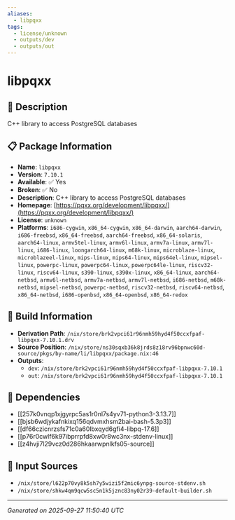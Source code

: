 ```yaml
---
aliases:
  - libpqxx
tags:
  - license/unknown
  - outputs/dev
  - outputs/out
---
```


# libpqxx

## 📝 Description

C++ library to access PostgreSQL databases

## 📋 Package Information

- **Name**: `libpqxx`
- **Version**: `7.10.1`
- **Available**: ✅ Yes
- **Broken**: ✅ No
- **Description**: C++ library to access PostgreSQL databases
- **Homepage**: [https://pqxx.org/development/libpqxx/](https://pqxx.org/development/libpqxx/)
- **License**: `unknown`
- **Platforms**: `i686-cygwin`, `x86_64-cygwin`, `x86_64-darwin`, `aarch64-darwin`, `i686-freebsd`, `x86_64-freebsd`, `aarch64-freebsd`, `x86_64-solaris`, `aarch64-linux`, `armv5tel-linux`, `armv6l-linux`, `armv7a-linux`, `armv7l-linux`, `i686-linux`, `loongarch64-linux`, `m68k-linux`, `microblaze-linux`, `microblazeel-linux`, `mips-linux`, `mips64-linux`, `mips64el-linux`, `mipsel-linux`, `powerpc-linux`, `powerpc64-linux`, `powerpc64le-linux`, `riscv32-linux`, `riscv64-linux`, `s390-linux`, `s390x-linux`, `x86_64-linux`, `aarch64-netbsd`, `armv6l-netbsd`, `armv7a-netbsd`, `armv7l-netbsd`, `i686-netbsd`, `m68k-netbsd`, `mipsel-netbsd`, `powerpc-netbsd`, `riscv32-netbsd`, `riscv64-netbsd`, `x86_64-netbsd`, `i686-openbsd`, `x86_64-openbsd`, `x86_64-redox`

## 🔧 Build Information

- **Derivation Path**: `/nix/store/brk2vpci61r96nmh59hyd4f50ccxfpaf-libpqxx-7.10.1.drv`
- **Source Position**: `/nix/store/ns30sqxb36k8jrds8z18rv96bpnwc60d-source/pkgs/by-name/li/libpqxx/package.nix:46`
- **Outputs**:
  - `dev`:  `/nix/store/brk2vpci61r96nmh59hyd4f50ccxfpaf-libpqxx-7.10.1`
  - `out`:  `/nix/store/brk2vpci61r96nmh59hyd4f50ccxfpaf-libpqxx-7.10.1`

## 🔗 Dependencies

- [[257k0vnqp1xjgyrpc5as1r0nl7s4yv71-python3-3.13.7]]
- [[bjsb6wdjykafnkixq156qdvmxhsm2bai-bash-5.3p3]]
- [[df66czicnrzsfs71c0a60lbxqyd6gfi4-libpq-17.6]]
- [[p76r0cwlf6k97ibprrpfd8xw0r8wc3nx-stdenv-linux]]
- [[z4hvji7l29vcz0d286hkaarwpnlkfs05-source]]

## 📁 Input Sources

- `/nix/store/l622p70vy8k5sh7y5wizi5f2mic6ynpg-source-stdenv.sh`
- `/nix/store/shkw4qm9qcw5sc5n1k5jznc83ny02r39-default-builder.sh`

---
*Generated on 2025-09-27 11:50:40 UTC*
